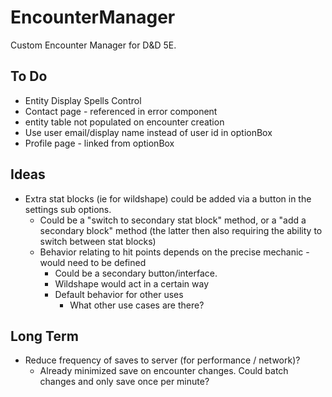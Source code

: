 # EncounterManager

Custom Encounter Manager for D&D 5E.

## To Do

- Entity Display Spells Control
- Contact page - referenced in error component
- entity table not populated on encounter creation
- Use user email/display name instead of user id in optionBox
- Profile page - linked from optionBox

## Ideas

- Extra stat blocks (ie for wildshape) could be added via a button in the settings sub options.
    - Could be a "switch to secondary stat block" method, or a "add a secondary block" method (the latter then also requiring the ability to switch between stat blocks)
    - Behavior relating to hit points depends on the precise mechanic - would need to be defined
        - Could be a secondary button/interface.
        - Wildshape would act in a certain way
        - Default behavior for other uses
            - What other use cases are there?

## Long Term

- Reduce frequency of saves to server (for performance / network)?
    - Already minimized save on encounter changes. Could batch changes and only save once per minute?
